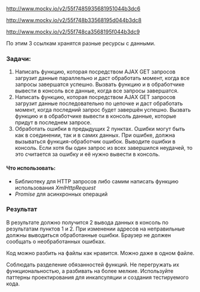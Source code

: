 http://www.mocky.io/v2/55f7485935681951044b3dc6

http://www.mocky.io/v2/55f748b33568195d044b3dc8

http://www.mocky.io/v2/55f748ca3568195f044b3dc9


По этим 3 ссылкам хранятся разные ресурсы с данными.

### Задачи:

1. Написать функцию, которая посредством AJAX GET запросов загрузит данные параллельно и даст обработать момент, когда все запросы завершатся успешно. Вызвать функцию и в обработчике вывести в консоль все данные, когда все запросы завершатся.
2. Написать функцию, которая посредством AJAX GET запросов загрузит данные последовательно по цепочке и даст обработать момент, когда последний запрос будет завершён успешно. Вызвать функцию и в обработчике вывести в консоль данные, которые придут в последнем запросе.
3. Обработать ошибки в предыдущих 2 пунктах. Ошибки могут быть как в соединении, так и в самих данных. При ошибке, должна вызываться функция-обработчик ошибок. Выводите ошибки в консоль. Если хотя бы один запрос из всех завершился неудачей, то это считается за ошибку и её нужно вывести в консоль.

#### Что использовать:

- Библиотеку для HTTP запросов либо самим написать функцию использования *XmlHttpRequest*
- *Promise* для асинхронных операций

### Результат

В результате должно получится 2 вывода данных в консоль по результатам пунктов 1 и 2. При изменении адресов на неправильные должны выводиться обработанные ошибки. Браузер не должен сообщать о необработанных ошибках.

Код можно разбить на файлы как нравится. Можно даже в одном файле.

Соблюдать разделение обязанностей функций. Не перегружать их функциональностью, а разбивать на более мелкие. Используйте паттерны проектирования для инкапсуляции и создания тестируемого кода.


